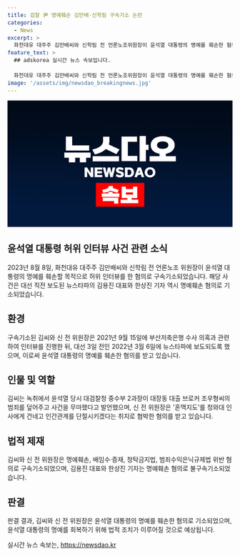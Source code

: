 ```yaml
---
title: 검찰 尹 명예훼손 김만배·신학림 구속기소 논란
categories:
  - News
excerpt: >
  화천대유 대주주 김만배씨와 신학림 전 언론노조위원장이 윤석열 대통령의 명예를 훼손한 혐의로 구속기소됐다. 김씨는 2021년 9월 부산저축은행 수사 의혹과 관련해 윤 대통령을 향한 허위 발언을 뉴스타파에 전달한 혐의다. 또한 신 전 위원장은 혼맥지도 책자를 문재인 대통령에게 선물하고 압박해 돈을 요구한 혐의도 받고 있다. 해당 인터뷰를 진행한 뉴스타파의 김용진 대표와 한상진 기자는 명예훼손 혐의로 불구속기소됐다.
feature_text: >
  ## adskorea 실시간 뉴스 속보입니다.

  화천대유 대주주 김만배씨와 신학림 전 언론노조위원장이 윤석열 대통령의 명예를 훼손한 혐의로 구속기소됐다. 김씨는 2021년 9월 부산저축은행 수사 의혹과 관련해 윤 대통령을 향한 허위 발언을 뉴스타파에 전달한 혐의다. 또한 신 전 위원장은 혼맥지도 책자를 문재인 대통령에게 선물하고 압박해 돈을 요구한 혐의도 받고 있다. 해당 인터뷰를 진행한 뉴스타파의 김용진 대표와 한상진 기자는 명예훼손 혐의로 불구속기소됐다.
image: '/assets/img/newsdao_breakingnews.jpg'
---
```


<p><img src="/assets/img/newsdao_breakingnews.jpg" alt="adskorea 속보" /></p>

<h2 data-ke-size="size26">윤석열 대통령 허위 인터뷰 사건 관련 소식</h2>

<p data-ke-size="size16">2023년 8월 8일, 화천대유 대주주 김만배씨와 신학림 전 언론노조 위원장이 윤석열 대통령의 명예를 훼손할 목적으로 허위 인터뷰를 한 혐의로 구속기소되었습니다. 해당 사건은 대선 직전 보도된 뉴스타파의 김용진 대표와 한상진 기자 역시 명예훼손 혐의로 기소되었습니다.</p>

<h2 data-ke-size="size26">환경</h2>

<p data-ke-size="size16">구속기소된 김씨와 신 전 위원장은 2021년 9월 15일에 부산저축은행 수사 의혹과 관련하여 인터뷰를 진행한 뒤, 대선 3일 전인 2022년 3월 6일에 뉴스타파에 보도되도록 했으며, 이로써 윤석열 대통령의 명예를 훼손한 혐의를 받고 있습니다.</p>

<h2 data-ke-size="size26">인물 및 역할</h2>

<p data-ke-size="size16">김씨는 녹취에서 윤석열 당시 대검찰청 중수부 2과장이 대장동 대출 브로커 조우형씨의 범죄를 덮어주고 사건을 무마했다고 발언했으며, 신 전 위원장은 '혼맥지도'를 청와대 인사에게 건네고 인간관계를 단절시키겠다는 취지로 협박한 혐의를 받고 있습니다.</p>

<h2 data-ke-size="size26">법적 제재</h2>

<p data-ke-size="size16">김씨와 신 전 위원장은 명예훼손, 배임수·증재, 청탁금지법, 범죄수익은닉규제법 위반 혐의로 구속기소되었으며, 김용진 대표와 한상진 기자는 명예훼손 혐의로 불구속기소되었습니다.</p>

<h2 data-ke-size="size26">판결</h2>

<p data-ke-size="size16">판결 결과, 김씨와 신 전 위원장은 윤석열 대통령의 명예를 훼손한 혐의로 기소되었으며, 윤석열 대통령의 명예를 회복하기 위해 법적 조치가 이루어질 것으로 예상됩니다.</p>
실시간 뉴스 속보는, <a href="https://newsdao.kr" rel="dofollow">https://newsdao.kr</a>


